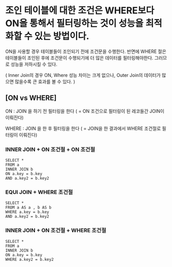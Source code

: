# 조인 테이블에 대한 조건은 WHERE보다 ON을 통해서 필터링하는 것이 성능을 최적화할 수 있는 방법이다.

ON을 사용할 경우 테이블들이 조인되기 전에 조건문을 수행한다.
반면에 WHERE 절은 테이블들이 조인된 후에 조건문이 수행되기에 더 많은 데이터를 필터링해야한다. 그러므로 성능을 저하시킬 수 있다.

( Inner Join의 경우 ON, Where 성능 차이는 크게 없으나, Outer Join의 데이터가 많으면 많을수록 큰 효과를 볼 수 있다. )

## [ON vs WHERE]

ON : JOIN 을 하기 전 필터링을 한다 ( = ON 조건으로 필터링이 된 레코들간 JOIN이 이뤄진다)

WHERE : JOIN 을 한 후 필터링을 한다 ( = JOIN을 한 결과에서 WHERE 조건절로 필터링이 이뤄진다)

### INNER JOIN + ON 조건절 + ON 조건절

```
SELECT *
FROM a
INNER JOIN b
ON a.key = b.key
AND a.key2 = b.key2
```

### EQUI JOIN + WHERE 조건절

```
SELECT *
FROM a AS a , b AS b
WHERE a.key = b.key
AND a.key2 = b.key2
```

### INNER JOIN + ON 조건절 + WHERE 조건절

```
SELECT *
FROM a
INNER JOIN b
ON a.key = b.key
WHERE a.key2 = b.key2
```
